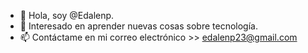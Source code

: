 - 👋 Hola, soy @Edalenp.
- 👀 Interesado en aprender nuevas cosas sobre tecnología.
- 📫 Contáctame en mi correo electrónico >> edalenp23@gmail.com
